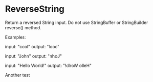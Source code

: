 # ReverseString

Return a reversed String input. Do not use StringBuffer or StringBuilder reverse() method.


Examples:

input: "cool" output: "looc"

input: "John" output: "nhoJ"

input: "Hello World!" output: "!dlroW olleH"

Another test